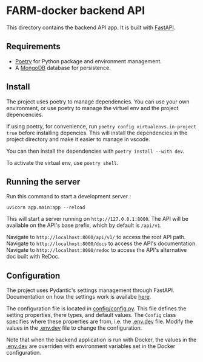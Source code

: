 # FARM-docker backend API

This directory contains the backend API app. It is built with [FastAPI](https://fastapi.tiangolo.com/).

## Requirements

* [Poetry](https://python-poetry.org/) for Python package and environment management.
* A [MongoDB](https://www.mongodb.com/) database for persistence.

## Install

The project uses poetry to manage dependencies. You can use your own environment, or use poetry to manage the virtuel env and the project depencencies.

If using poetry, for convenience, run `poetry config virtualenvs.in-project true` before installing depencies. This will install the dependencies in the project directory and make it easier to manage in vscode.

You can then install the dependencies with `poetry install --with dev`.

To activate the virtual env, use `poetry shell`.

## Running the server

Run this command to start a development server :

```console
uvicorn app.main:app --reload
```

This will start a server running on `http://127.0.0.1:8000`. The API will be available on the API's base prefix, which by default is `/api/v1`.

Navigate to `http://localhost:8000/api/v1/` to access the root API path.
Navigate to `http://localhost:8000/docs` to access the API's documentation.
Navigate to `http://localhost:8000/redoc` to access the API's alternative doc built with ReDoc.

## Configuration

The project uses Pydantic's settings management through FastAPI. Documentation on how the settings work is availabe [here](https://fastapi.tiangolo.com/advanced/settings/).

The configuration file is located in [config/config.py](app/config/config.py). This file defines the setting properties, there types, and default values. The `Config` class specifies where these properties are from, i.e. the [.env.dev](.env.dev) file. Modify the values in the [.env.dev](.env.dev) file to change the configuration.

Note that when the backend application is run with Docker, the values in the [.env.dev](.env.dev) are overriden with environment variables set in the Docker configuration.

